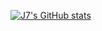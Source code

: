 [![J7's GitHub stats](https://github-readme-stats.vercel.app/api?username=J7)](https://github.com/J7/github-readme-stats)
